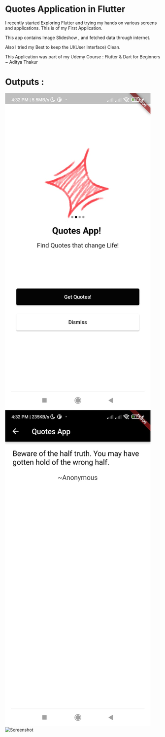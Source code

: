 # Quotes Application in Flutter

I recently started Exploring Flutter and trying my hands on various 
screens and applications. This is of my First Application.

This app contains Image Slideshow , and fetched data through internet.

Also I tried my Best to keep the UI(User Interface) Clean.

This Application was part of my Udemy Course : Flutter & Dart for
Beginners ~ Aditya Thakur
# Outputs :
![Screenshot](homeScreen.jpeg)
![Screenshot](quoteScreen.jpeg)
![Screenshot](errorScreent.jpeg)

